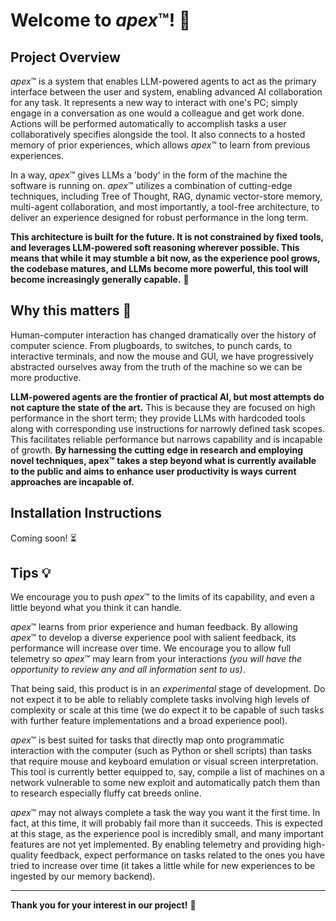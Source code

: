 # Welcome to *apex*™! 🚀

## Project Overview
*apex*™ is a system that enables LLM-powered agents to act as the primary interface between the user and system, enabling advanced AI collaboration for any task. It represents a new way to interact with one's PC; simply engage in a conversation as one would a colleague and get work done. Actions will be performed automatically to accomplish tasks a user collaboratively specifies alongside the tool. It also connects to a hosted memory of prior experiences, which allows *apex*™ to learn from previous experiences. 

In a way, *apex*™ gives LLMs a 'body' in the form of the machine the software is running on. *apex*™ utilizes a combination of cutting-edge techniques, including Tree of Thought, RAG, dynamic vector-store memory, multi-agent collaboration, and most importantly, a tool-free architecture, to deliver an experience designed for robust performance in the long term. 

__This architecture is built for the future. It is not constrained by fixed tools, and leverages LLM-powered soft reasoning wherever possible. This means that while it may stumble a bit now, as the experience pool grows, the codebase matures, and LLMs become more powerful, this tool will become increasingly generally capable.__ 🌱

## Why this matters 🌟

Human-computer interaction has changed dramatically over the history of computer science. From plugboards, to switches, to punch cards, to interactive terminals, and now the mouse and GUI, we have progressively abstracted ourselves away from the truth of the machine so we can be more productive. 

__LLM-powered agents are the frontier of practical AI, but most attempts do not capture the state of the art.__ This is because they are focused on high performance in the short term; they provide LLMs with hardcoded tools along with corresponding use instructions for narrowly defined task scopes. This facilitates reliable performance but narrows capability and is incapable of growth. __By harnessing the cutting edge in research and employing novel techniques, apex™ takes a step beyond what is currently available to the public and aims to enhance user productivity is ways current approaches are incapable of.__

## Installation Instructions
Coming soon! ⏳

## Tips 💡
We encourage you to push *apex*™ to the limits of its capability, and even a little beyond what you think it can handle.

*apex*™ learns from prior experience and human feedback. By allowing *apex*™ to develop a diverse experience pool with salient feedback, its performance will increase over time. We encourage you to allow full telemetry so *apex*™ may learn from your interactions *(you will have the opportunity to review any and all information sent to us)*.

That being said, this product is in an *experimental* stage of development. Do not expect it to be able to reliably complete tasks involving high levels of complexity or scale at this time (we do expect it to be capable of such tasks with further feature implementations and a broad experience pool).

*apex*™ is best suited for tasks that directly map onto programmatic interaction with the computer (such as Python or shell scripts) than tasks that require mouse and keyboard emulation or visual screen interpretation. This tool is currently better equipped to, say, compile a list of machines on a network vulnerable to some new exploit and automatically patch them than to research especially fluffy cat breeds online.

*apex*™ may not always complete a task the way you want it the first time. In fact, at this time, it will probably fail more than it succeeds. This is expected at this stage, as the experience pool is incredibly small, and many important features are not yet implemented. By enabling telemetry and providing high-quality feedback, expect performance on tasks related to the ones you have tried to increase over time (it takes a little while for new experiences to be ingested by our memory backend).


---

__Thank you for your interest in our project!__ 🙏